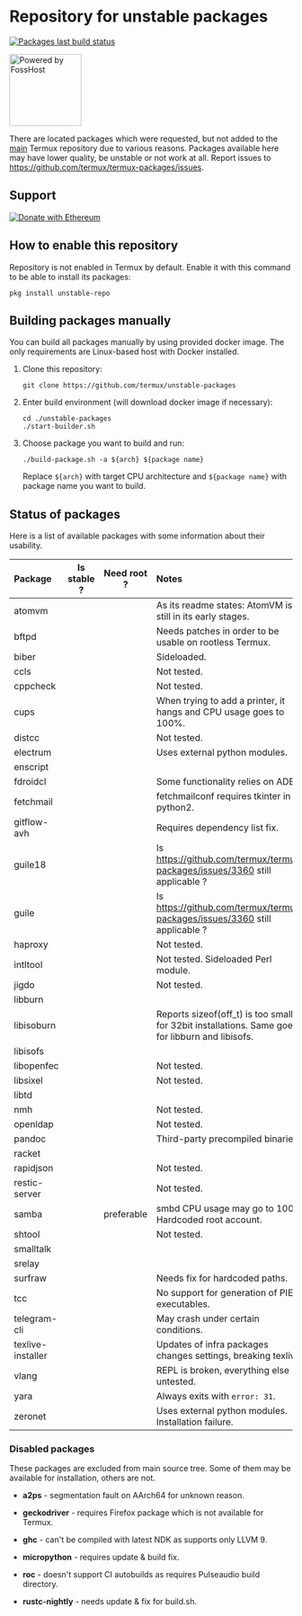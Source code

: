 # Repository for unstable packages

[![Packages last build status](https://github.com/termux/unstable-packages/workflows/Packages/badge.svg)](https://github.com/termux/unstable-packages/actions)

<img src=".github/static/powered-by-fosshost.png" alt="Powered by FossHost" width="128px"></img>

There are located packages which were requested, but not added to the [main][termux-packages] Termux repository due to various reasons. Packages available here may have lower quality, be unstable or not work at all. Report issues to https://github.com/termux/termux-packages/issues.

## Support

[![Donate with Ethereum](https://en.cryptobadges.io/badge/big/0x3CC8F61862e5c3Ad62A7eea0c3048853FA31af23?showBalance=true)](https://en.cryptobadges.io/donate/0x3CC8F61862e5c3Ad62A7eea0c3048853FA31af23)

## How to enable this repository

Repository is not enabled in Termux by default. Enable it with this command to be
able to install its packages:
```
pkg install unstable-repo
```

## Building packages manually

You can build all packages manually by using provided docker image. The only
requirements are Linux-based host with Docker installed.

1. Clone this repository:
	```
	git clone https://github.com/termux/unstable-packages
	```

2. Enter build environment (will download docker image if necessary):
	```
	cd ./unstable-packages
	./start-builder.sh
	```

3. Choose package you want to build and run:
	```
	./build-package.sh -a ${arch} ${package name}
	```
	Replace `${arch}` with target CPU architecture and `${package name}` with
	package name you want to build.

## Status of packages

Here is a list of available packages with some information about their usability.

| Package           | Is stable ? | Need root ? | Notes                                            |
|:------------------|:-----------:|:-----------:|:-------------------------------------------------|
| atomvm            |             |             | As its readme states: AtomVM is still in its early stages. |
| bftpd             |             |             | Needs patches in order to be usable on rootless Termux. |
| biber             |             |             | Sideloaded.                                      |
| ccls              |             |             | Not tested.                                      |
| cppcheck          |             |             | Not tested.                                      |
| cups              |             |             | When trying to add a printer, it hangs and CPU usage goes to 100%. |
| distcc            |             |             | Not tested.                                      |
| electrum          |             |             | Uses external python modules.                    |
| enscript          |             |             |                                                  |
| fdroidcl          |             |             | Some functionality relies on ADB.                |
| fetchmail         |             |             | fetchmailconf requires tkinter in python2.       |
| gitflow-avh       |             |             | Requires dependency list fix.                    |
| guile18           |             |             | Is https://github.com/termux/termux-packages/issues/3360 still applicable ? |
| guile             |             |             | Is https://github.com/termux/termux-packages/issues/3360 still applicable ? |
| haproxy           |             |             | Not tested.                                      |
| intltool          |             |             | Not tested. Sideloaded Perl module.              |
| jigdo             |             |             | Not tested.                                      |
| libburn           |             |             |                                                  |
| libisoburn        |             |             | Reports sizeof(off_t) is too small for 32bit installations. Same goes for libburn and libisofs. |
| libisofs          |             |             |                                                  |
| libopenfec        |             |             | Not tested.                                      |
| libsixel          |             |             | Not tested.                                      |
| libtd             |             |             |                                                  |
| nmh               |             |             | Not tested.                                      |
| openldap          |             |             | Not tested.                                      |
| pandoc            |             |             | Third-party precompiled binaries.                |
| racket            |             |             |                                                  |
| rapidjson         |             |             | Not tested.                                      |
| restic-server     |             |             | Not tested.                                      |
| samba             |             | preferable  | smbd CPU usage may go to 100%. Hardcoded root account. |
| shtool            |             |             | Not tested.                                      |
| smalltalk         |             |             |                                                  |
| srelay            |             |             |                                                  |
| surfraw           |             |             | Needs fix for hardcoded paths.                   |
| tcc               |             |             | No support for generation of PIE executables.    |
| telegram-cli      |             |             | May crash under certain conditions.              |
| texlive-installer |             |             | Updates of infra packages changes settings, breaking texlive |
| vlang             |             |             | REPL is broken, everything else untested.        |
| yara              |             |             | Always exits with `error: 31`.                   |
| zeronet           |             |             | Uses external python modules. Installation failure. |

### Disabled packages

These packages are excluded from main source tree. Some of them may be available for installation, others are not.

- **a2ps** - segmentation fault on AArch64 for unknown reason.

- **geckodriver** - requires Firefox package which is not available for Termux.

- **ghc** - can't be compiled with latest NDK as supports only LLVM 9.

- **micropython** - requires update & build fix.

- **roc** - doesn't support CI autobuilds as requires Pulseaudio build directory.

- **rustc-nightly** - needs update & fix for build.sh.

[termux-packages]: <https://github.com/termux/termux-packages>
